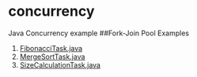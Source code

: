 # concurrency
Java Concurrency example
##Fork-Join Pool Examples
1. [FibonacciTask.java](src/main/java/org/sdoroshenko/concurrency/examples/fjp/FibonacciTask.java)
2. [MergeSortTask.java](src/main/java/org/sdoroshenko/concurrency/examples/fjp/MergeSortTask.java)
3. [SizeCalculationTask.java](src/main/java/org/sdoroshenko/spacecounter/SizeCalculationTask.java)
